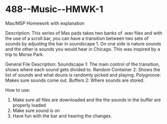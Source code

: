 # 488--Music--HMWK-1
Max/MSP Homework with explanation 

Description: This series of Max pads takes two banks of .wav files and with the use of a scroll bar, you can have a transition between two sets of sounds by adjusting the bar 
in soundscape 1. On one side is nature sounds and the other is sounds you would hear in Chicago. This was inspired by a trip to Morse Park. 

General File Description: 
Soundscape 1: The main control of the transition, shows where each sound gets divided to. 
Random Container 2: Shows the list of sounds and what douns is randomly picked and playing. 
Polygroove: Makes sure sounds come out. 
Buffers 2: Where sounds are stored. 

How to use: 
1. Make sure all files are downloaded and the the sounds in the buffer are properly loaded
2. Make sure sound is on
3. Have fun with the bar and hearing the changes. 
